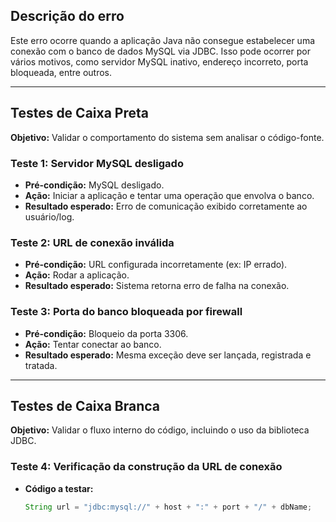 ## Descrição do erro
Este erro ocorre quando a aplicação Java não consegue estabelecer uma conexão com o banco de dados MySQL via JDBC. Isso pode ocorrer por vários motivos, como servidor MySQL inativo, endereço incorreto, porta bloqueada, entre outros.

---

##  Testes de Caixa Preta

**Objetivo:** Validar o comportamento do sistema sem analisar o código-fonte.

### Teste 1: Servidor MySQL desligado
- **Pré-condição:** MySQL desligado.
- **Ação:** Iniciar a aplicação e tentar uma operação que envolva o banco.
- **Resultado esperado:** Erro de comunicação exibido corretamente ao usuário/log.

### Teste 2: URL de conexão inválida
- **Pré-condição:** URL configurada incorretamente (ex: IP errado).
- **Ação:** Rodar a aplicação.
- **Resultado esperado:** Sistema retorna erro de falha na conexão.

### Teste 3: Porta do banco bloqueada por firewall
- **Pré-condição:** Bloqueio da porta 3306.
- **Ação:** Tentar conectar ao banco.
- **Resultado esperado:** Mesma exceção deve ser lançada, registrada e tratada.

---

##  Testes de Caixa Branca

**Objetivo:** Validar o fluxo interno do código, incluindo o uso da biblioteca JDBC.

### Teste 4: Verificação da construção da URL de conexão
- **Código a testar:**
  ```java
  String url = "jdbc:mysql://" + host + ":" + port + "/" + dbName;
